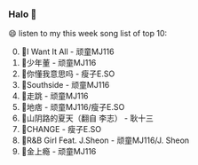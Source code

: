 

### Halo 👋

😄 listen to my this week song list of top 10:

0. 🌈I Want It All - 顽童MJ116
1. 🌈少年董  - 顽童MJ116
2. 🌈你懂我意思吗 - 瘦子E.SO
3. 🌈Southside - 顽童MJ116
4. 🌈走跳 - 顽童MJ116
5. 🌈地痞 - 顽童MJ116/瘦子E.SO
6. 🌈山阴路的夏天（翻自 李志） - 耿十三
7. 🌈CHANGE - 瘦子E.SO
8. 🌈R&B Girl Feat. J.Sheon - 顽童MJ116/J. Sheon
9. 🌈金上瘾 - 顽童MJ116

